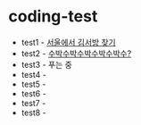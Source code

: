# coding-test
* test1 - <a href='https://github.com/shinno1/coding-test/blob/main/codingTest/src/codingTest/test1.java'>서울에서 김서방 찾기</a>  
* test2 - <a href='https://github.com/shinno1/coding-test/blob/main/codingTest/src/codingTest/test2.java'>수박수박수박수박수박수?</a>
* test3 - 푸는 중
* test4 - 
* test5 -
* test6 - 
* test7 - 
* test8 - 
